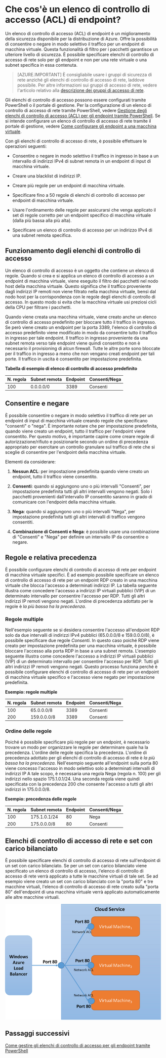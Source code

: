 <properties
   pageTitle="Che cos'è un elenco di controllo di accesso di rete (ACL)"
   description="Informazioni sugli elenchi di controllo di accesso"
   services="virtual-network"
   documentationCenter="na"
   authors="jimdial"
   manager="carmonm"
   editor="tysonn" />  
<tags
   ms.service="virtual-network"
   ms.devlang="na"
   ms.topic="article"
   ms.tgt_pltfrm="na"
   ms.workload="infrastructure-services"
   ms.date="03/15/2016"
   ms.author="jdial" />  

# Che cos'è un elenco di controllo di accesso (ACL) di endpoint?

Un elenco di controllo di accesso (ACL) di endpoint è un miglioramento della sicurezza disponibile per la distribuzione di Azure. Offre la possibilità di consentire o negare in modo selettivo il traffico per un endpoint di macchina virtuale. Questa funzionalità di filtro per i pacchetti garantisce un ulteriore livello di sicurezza. È possibile specificare elenchi di controllo di accesso di rete solo per gli endpoint e non per una rete virtuale o una subnet specifica in essa contenuta.

> [AZURE.IMPORTANT] È consigliabile usare i gruppi di sicurezza di rete anziché gli elenchi di controllo di accesso di rete, laddove possibile. Per altre informazioni sui gruppi di accesso di rete, vedere l'articolo relativo alla [descrizione dei gruppi di accesso di rete](virtual-networks-nsg.md).

Gli elenchi di controllo di accesso possono essere configurati tramite PowerShell o il portale di gestione. Per la configurazione di un elenco di controllo di accesso di rete tramite PowerShell, vedere [Gestione degli elenchi di controllo di accesso (ACL) per gli endpoint tramite PowerShell](virtual-networks-acl-powershell.md). Se si intende configurare un elenco di controllo di accesso di rete tramite il portale di gestione, vedere [Come configurare gli endpoint a una macchina virtuale](../virtual-machines/virtual-machines-windows-classic-setup-endpoints.md).

Con gli elenchi di controllo di accesso di rete, è possibile effettuare le operazioni seguenti:

- Consentire o negare in modo selettivo il traffico in ingresso in base a un intervallo di indirizzi IPv4 di subnet remota in un endpoint di input di macchina virtuale.

- Creare una blacklist di indirizzi IP.

- Creare più regole per un endpoint di macchina virtuale.

- Specificare fino a 50 regole di elenchi di controllo di accesso per endpoint di macchina virtuale.

- Usare l'ordinamento delle regole per assicurarsi che venga applicato il set di regole corretto per un endpoint specifico di macchina virtuale (dalla più bassa alla più alta).

- Specificare un elenco di controllo di accesso per un indirizzo IPv4 di una subnet remota specifica.

## Funzionamento degli elenchi di controllo di accesso

Un elenco di controllo di accesso è un oggetto che contiene un elenco di regole. Quando si crea e si applica un elenco di controllo di accesso a un endpoint di macchina virtuale, viene eseguito il filtro dei pacchetti nel nodo host della macchina virtuale. Questo significa che il traffico proveniente dagli indirizzi IP remoti non viene filtrato nella macchina virtuale, bensì dal nodo host per la corrispondenza con le regole degli elenchi di controllo di accesso. In questo modo si evita che la macchina virtuale usi preziosi cicli della CPU per filtrare i pacchetti.

Quando viene creata una macchina virtuale, viene creato anche un elenco di controllo di accesso predefinito per bloccare tutto il traffico in ingresso. Se però viene creato un endpoint per la porta 3389, l'elenco di controllo di accesso predefinito viene modificato in modo da consentire tutto il traffico in ingresso per tale endpoint. Il traffico in ingresso proveniente da una subnet remota verso tale endpoint viene quindi consentito e non è necessario il provisioning di alcun firewall. Tutte le altre porte sono bloccate per il traffico in ingresso a meno che non vengano creati endpoint per tali porte. Il traffico in uscita è consentito per impostazione predefinita.

**Tabella di esempio di elenco di controllo di accesso predefinito**

| **N. regola** | **Subnet remota** | **Endpoint** | **Consenti/Nega** |
|--------|---------------|----------|-------------|
| 100 | 0\.0.0.0/0 | 3389 | Consenti |

## Consentire e negare

È possibile consentire o negare in modo selettivo il traffico di rete per un endpoint di input di macchina virtuale creando regole che specificano "consenti" o "nega". È importante notare che per impostazione predefinita, quando viene creato un endpoint, tutto il traffico per l'endpoint viene consentito. Per questo motivo, è importante capire come creare regole di autorizzazione/rifiuto e posizionarle secondo un ordine di precedenza appropriato per esercitare un controllo granulare sul traffico di rete che si sceglie di consentire per l'endpoint della macchina virtuale.

Elementi da considerare:

1. **Nessun ACL**: per impostazione predefinita quando viene creato un endpoint, tutto il traffico viene consentito.

1. **Consenti**: quando si aggiungono uno o più intervalli "Consenti", per impostazione predefinita tutti gli altri intervalli vengono negati. Solo i pacchetti provenienti dall'intervallo IP consentito saranno in grado di comunicare con l'endpoint della macchina virtuale.

1. **Nega**: quando si aggiungono uno o più intervalli "Nega", per impostazione predefinita tutti gli altri intervalli di traffico vengono consentiti.

1. **Combinazione di Consenti e Nega**: è possibile usare una combinazione di "Consenti" e "Nega" per definire un intervallo IP da consentire o negare.

## Regole e relativa precedenza

È possibile configurare elenchi di controllo di accesso di rete per endpoint di macchina virtuale specifici. È ad esempio possibile specificare un elenco di controllo di accesso di rete per un endpoint RDP creato in una macchina virtuale che blocca l'accesso a determinati indirizzi IP. La tabella seguente illustra come concedere l'accesso a indirizzi IP virtuali pubblici (VIP) di un determinato intervallo per consentire l'accesso per RDP. Tutti gli altri indirizzi IP remoti vengono negati. L'ordine di precedenza adottato per le regole è *la più bassa ha la precedenza*.

### Regole multiple

Nell'esempio seguente se si desidera consentire l'accesso all'endpoint RDP solo da due intervalli di indirizzi IPv4 pubblici (65.0.0.0/8 e 159.0.0.0/8), è possibile specificare due regole *Consenti*. In questo caso poiché RDP viene creato per impostazione predefinita per una macchina virtuale, è possibile bloccare l'accesso alla porta RDP in base a una subnet remota. L'esempio seguente illustra come concedere l'accesso a indirizzi IP virtuali pubblici (VIP) di un determinato intervallo per consentire l'accesso per RDP. Tutti gli altri indirizzi IP remoti vengono negati. Questo processo funziona perché è possibile configurare elenchi di controllo di accesso di rete per un endpoint di macchina virtuale specifico e l'accesso viene negato per impostazione predefinita.

**Esempio: regole multiple**

| **N. regola** | **Subnet remota** | **Endpoint** | **Consenti/Nega** |
|--------|---------------|----------|-------------|
| 100 | 65\.0.0.0/8 | 3389 | Consenti |
| 200 | 159\.0.0.0/8 | 3389 | Consenti |

### Ordine delle regole

Poiché è possibile specificare più regole per un endpoint, è necessario trovare un modo per organizzare le regole per determinare quale ha la precedenza. L'ordine delle regole specifica la precedenza. L'ordine di precedenza adottato per gli elenchi di controllo di accesso di rete è *la più bassa ha la precedenza*. Nell'esempio seguente all'endpoint sulla porta 80 viene concesso l'accesso in modo selettivo solo a determinati intervalli di indirizzi IP A tale scopo, è necessaria una regola Nega (regola n. 100) per gli indirizzi nello spazio 175.1.0.1/24. Una seconda regola viene quindi specificata con la precedenza 200 che consente l'accesso a tutti gli altri indirizzi in 175.0.0.0/8.

**Esempio: precedenza delle regole**

| **N. regola** | **Subnet remota** | **Endpoint** | **Consenti/Nega** |
|--------|---------------|----------|-------------|
| 100 | 175\.1.0.1/24 | 80 | Nega |
| 200 | 175\.0.0.0/8 | 80 | Consenti |

## Elenchi di controllo di accesso di rete e set con carico bilanciato

È possibile specificare elenchi di controllo di accesso di rete sull'endpoint di un set con carico bilanciato. Se per un set con carico bilanciato viene specificato un elenco di controllo di accesso, l'elenco di controllo di accesso di rete verrà applicato a tutte le macchine virtuali di tale set. Se ad esempio viene creato un set con carico bilanciato con la "porta 80" e tre macchine virtuali, l'elenco di controllo di accesso di rete creato sulla "porta 80" dell'endpoint di una macchina virtuale verrà applicato automaticamente alle altre macchine virtuali.

![Elenchi di controllo di accesso di rete e set con carico bilanciato](./media/virtual-networks-acl/IC674733.png)

## Passaggi successivi

[Come gestire gli elenchi di controllo di accesso per gli endpoint tramite PowerShell](virtual-networks-acl-powershell.md)

<!---HONumber=AcomDC_0810_2016-->